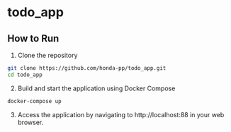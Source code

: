 # todo_app

## How to Run

1. Clone the repository
```bash
git clone https://github.com/honda-pp/todo_app.git
cd todo_app
```

2. Build and start the application using Docker Compose
```bash
docker-compose up
```

3. Access the application by navigating to http://localhost:88 in your web browser.
